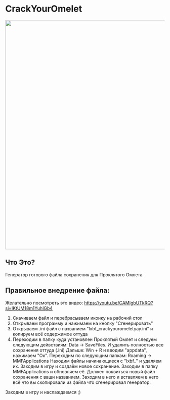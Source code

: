 # CrackYourOmelet
<p align="center">
      <img src="https://i.imgur.com/Zk6uCk7.png" width="726">
</p>

## Что Это?
Генератор готового файла сохранения для Проклятого Омлета

## Правильное внедрение файла:

Желательно посмотреть это видео: https://youtu.be/CAMIgbUTkRQ?si=lKtUM18m1YuhIGb4
1. Скачиваем файл и перебрасываем иконку на рабочий стол
2. Открываем программу и нажимаем на кнопку "Сгенерировать"
3. Открываем .ini файл с названием "lxbf_crackyouromeletyay.ini" и копируем всё содержимое оттуда
4. Переходим в папку куда установлен Проклятый Омлет и следуем следующим дейвствиям:
   Data -> SaveFiles. И удалить полностью все сохранения оттуда (.ini)
   Дальше: Win + R и вводим "appdata", нажимаем "Ок". Переходим по следующим папкам: Roaming -> MMFApplications
   Находим файлы начинающиеся с "lxbf_" и удаляем их.
   Заходим в игру и создаём новое сохранение. Заходим в папку MMFApplications и обновляем её. Должен появиться новый файл сохранения с ваши названием. Заходим в него и вставляем в него всё что вы скопировали из файла что сгенерировал генератор.

Заходим в игру и наслаждаемся ;)

